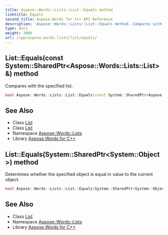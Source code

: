 ```yaml
---
title: Aspose::Words::Lists::List::Equals method
linktitle: Equals
second_title: Aspose.Words for C++ API Reference
description: 'Aspose::Words::Lists::List::Equals method. Compares with the specified list in C++.'
type: docs
weight: 3000
url: /cpp/aspose.words.lists/list/equals/
---
```

## List::Equals(const System::SharedPtr\<Aspose::Words::Lists::List\>\&) method


Compares with the specified list.

```cpp
bool Aspose::Words::Lists::List::Equals(const System::SharedPtr<Aspose::Words::Lists::List> &list)
```

## See Also

* Class [List](../)
* Class [List](../)
* Namespace [Aspose::Words::Lists](../../)
* Library [Aspose.Words for C++](../../../)
## List::Equals(System::SharedPtr\<System::Object\>) method


Determines whether the specified object is equal in value to the current object.

```cpp
bool Aspose::Words::Lists::List::Equals(System::SharedPtr<System::Object> obj) override
```

## See Also

* Class [List](../)
* Namespace [Aspose::Words::Lists](../../)
* Library [Aspose.Words for C++](../../../)
